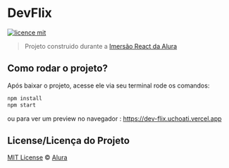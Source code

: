 # DevFlix

[![licence mit](https://img.shields.io/badge/licence-MIT-blue.svg)](https://github.com/imersao-alura/aluraflix/blob/master/LICENSE)

> Projeto construido durante a [Imersão React da Alura](https://www.alura.com.br/imersao-react/)


## Como rodar o projeto?

Após baixar o projeto, acesse ele via seu terminal rode os comandos:

```sh
npm install
npm start
```

ou para ver um preview no navegador : https://dev-flix.uchoati.vercel.app


## License/Licença do Projeto
[MIT License](./LICENSE) © [Alura](http://alura.com.br/)
